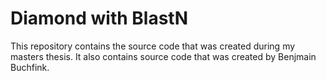 # Diamond with BlastN

This repository contains the source code that was created during my masters thesis. 
It also contains source code that was created by Benjmain Buchfink. 


